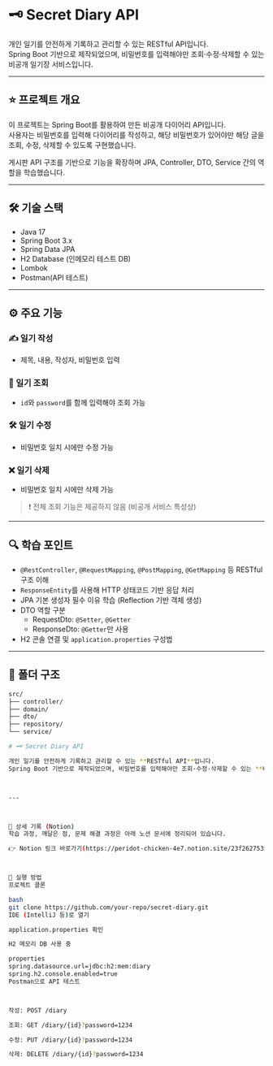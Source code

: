 # 🗝️ Secret Diary API

개인 일기를 안전하게 기록하고 관리할 수 있는 RESTful API입니다.  
Spring Boot 기반으로 제작되었으며, 비밀번호를 입력해야만 조회·수정·삭제할 수 있는 비공개 일기장 서비스입니다.  

---



## ⭐ 프로젝트 개요

이 프로젝트는 Spring Boot를 활용하여 만든 비공개 다이어리 API입니다.  
사용자는 비밀번호를 입력해 다이어리를 작성하고, 해당 비밀번호가 있어야만 해당 글을 조회, 수정, 삭제할 수 있도록 구현했습니다.  

게시판 API 구조를 기반으로 기능을 확장하며 JPA, Controller, DTO, Service 간의 역할을 학습했습니다.  



---




## 🛠 기술 스택

- Java 17
- Spring Boot 3.x
- Spring Data JPA
- H2 Database (인메모리 테스트 DB)
- Lombok
- Postman(API 테스트)



---



## ⚙️ 주요 기능

### ✍️ 일기 작성
- 제목, 내용, 작성자, 비밀번호 입력

### 🔐 일기 조회
- `id`와 `password`를 함께 입력해야 조회 가능

### 🛠 일기 수정
- 비밀번호 일치 시에만 수정 가능

### ❌ 일기 삭제
- 비밀번호 일치 시에만 삭제 가능

> ❗ 전체 조회 기능은 제공하지 않음 (비공개 서비스 특성상)



---



## 🔍 학습 포인트

- `@RestController`, `@RequestMapping`, `@PostMapping`, `@GetMapping` 등 RESTful 구조 이해
- `ResponseEntity`를 사용해 HTTP 상태코드 기반 응답 처리
- JPA 기본 생성자 필수 이유 학습 (Reflection 기반 객체 생성)
- DTO 역할 구분
  - RequestDto: `@Setter`, `@Getter`
  - ResponseDto: `@Getter`만 사용
- H2 콘솔 연결 및 `application.properties` 구성법



---



## 📂 폴더 구조

```bash
src/
├── controller/
├── domain/
├── dto/
├── repository/
└── service/

# 🗝️ Secret Diary API

개인 일기를 안전하게 기록하고 관리할 수 있는 **RESTful API**입니다.  
Spring Boot 기반으로 제작되었으며, 비밀번호를 입력해야만 조회·수정·삭제할 수 있는 **비공개 일기장 서비스**입니다.  



---



📑 상세 기록 (Notion)
학습 과정, 깨달은 점, 문제 해결 과정은 아래 노션 문서에 정리되어 있습니다.

👉 Notion 링크 바로가기(https://peridot-chicken-4e7.notion.site/23f26275352480ab8cd1c93817a9eb39?source=copy_link)



🧪 실행 방법
프로젝트 클론

bash
git clone https://github.com/your-repo/secret-diary.git
IDE (IntelliJ 등)로 열기

application.properties 확인

H2 메모리 DB 사용 중

properties
spring.datasource.url=jdbc:h2:mem:diary
spring.h2.console.enabled=true
Postman으로 API 테스트



작성: POST /diary

조회: GET /diary/{id}?password=1234

수정: PUT /diary/{id}?password=1234

삭제: DELETE /diary/{id}?password=1234

